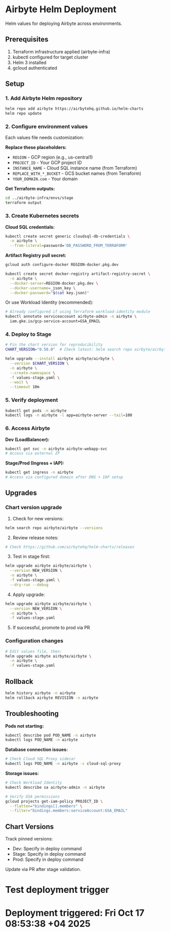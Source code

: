 # Airbyte Helm Deployment

Helm values for deploying Airbyte across environments.

## Prerequisites

1. Terraform infrastructure applied (airbyte-infra)
2. kubectl configured for target cluster
3. Helm 3 installed
4. gcloud authenticated

## Setup

### 1. Add Airbyte Helm repository

```bash
helm repo add airbyte https://airbytehq.github.io/helm-charts
helm repo update
```

### 2. Configure environment values

Each values file needs customization:

**Replace these placeholders:**
- `REGION` - GCP region (e.g., us-central1)
- `PROJECT_ID` - Your GCP project ID
- `INSTANCE_NAME` - Cloud SQL instance name (from Terraform)
- `REPLACE_WITH_*_BUCKET` - GCS bucket names (from Terraform)
- `YOUR_DOMAIN.com` - Your domain

**Get Terraform outputs:**
```bash
cd ../airbyte-infra/envs/stage
terraform output
```

### 3. Create Kubernetes secrets

**Cloud SQL credentials:**
```bash
kubectl create secret generic cloudsql-db-credentials \
  -n airbyte \
  --from-literal=password='DB_PASSWORD_FROM_TERRAFORM'
```

**Artifact Registry pull secret:**
```bash
gcloud auth configure-docker REGION-docker.pkg.dev

kubectl create secret docker-registry artifact-registry-secret \
  -n airbyte \
  --docker-server=REGION-docker.pkg.dev \
  --docker-username=_json_key \
  --docker-password="$(cat key.json)"
```

Or use Workload Identity (recommended):
```bash
# Already configured if using Terraform workload-identity module
kubectl annotate serviceaccount airbyte-admin -n airbyte \
  iam.gke.io/gcp-service-account=GSA_EMAIL
```

### 4. Deploy to Stage

```bash
# Pin the chart version for reproducibility
CHART_VERSION="0.50.0"  # Check latest: helm search repo airbyte/airbyte

helm upgrade --install airbyte airbyte/airbyte \
  --version $CHART_VERSION \
  -n airbyte \
  --create-namespace \
  -f values-stage.yaml \
  --wait \
  --timeout 10m
```

### 5. Verify deployment

```bash
kubectl get pods -n airbyte
kubectl logs -n airbyte -l app=airbyte-server --tail=100
```

### 6. Access Airbyte

**Dev (LoadBalancer):**
```bash
kubectl get svc -n airbyte airbyte-webapp-svc
# Access via external IP
```

**Stage/Prod (Ingress + IAP):**
```bash
kubectl get ingress -n airbyte
# Access via configured domain after DNS + IAP setup
```

## Upgrades

### Chart version upgrade

1. Check for new versions:
```bash
helm search repo airbyte/airbyte --versions
```

2. Review release notes:
```bash
# Check https://github.com/airbytehq/helm-charts/releases
```

3. Test in stage first:
```bash
helm upgrade airbyte airbyte/airbyte \
  --version NEW_VERSION \
  -n airbyte \
  -f values-stage.yaml \
  --dry-run --debug
```

4. Apply upgrade:
```bash
helm upgrade airbyte airbyte/airbyte \
  --version NEW_VERSION \
  -n airbyte \
  -f values-stage.yaml
```

5. If successful, promote to prod via PR

### Configuration changes

```bash
# Edit values file, then:
helm upgrade airbyte airbyte/airbyte \
  -n airbyte \
  -f values-stage.yaml
```

## Rollback

```bash
helm history airbyte -n airbyte
helm rollback airbyte REVISION -n airbyte
```

## Troubleshooting

**Pods not starting:**
```bash
kubectl describe pod POD_NAME -n airbyte
kubectl logs POD_NAME -n airbyte
```

**Database connection issues:**
```bash
# Check Cloud SQL Proxy sidecar
kubectl logs POD_NAME -n airbyte -c cloud-sql-proxy
```

**Storage issues:**
```bash
# Check Workload Identity
kubectl describe sa airbyte-admin -n airbyte

# Verify GSA permissions
gcloud projects get-iam-policy PROJECT_ID \
  --flatten="bindings[].members" \
  --filter="bindings.members:serviceAccount:GSA_EMAIL"
```

## Chart Versions

Track pinned versions:
- Dev: Specify in deploy command
- Stage: Specify in deploy command
- Prod: Specify in deploy command

Update via PR after stage validation.

# Test deployment trigger
# Deployment triggered: Fri Oct 17 08:53:38 +04 2025
